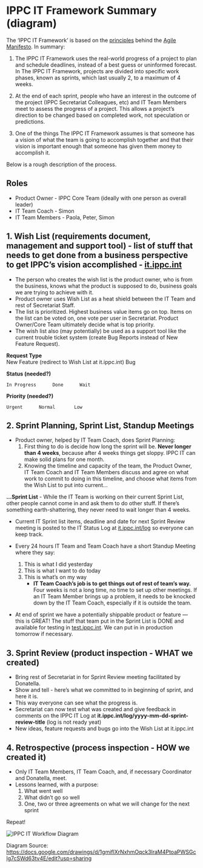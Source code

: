 # IPPC IT Framework Summary (diagram)

The ‘IPPC IT Framework’ is based on the [principles](http://agilemanifesto.org/principles.html) behind the [Agile Manifesto](http://agilemanifesto.org/). In summary:

1. The IPPC IT Framework uses the real-world progress of a project to plan and schedule deadlines, instead of a best guess or uninformed forecast. In The IPPC IT Framework, projects are divided into specific work phases, known as sprints, which last usually 2, to a maximum of 4 weeks.

2. At the end of each sprint, people who have an interest in the outcome of the project (IPPC Secretariat Colleagues, etc) and IT Team Members meet to assess the progress of a project. This allows a project’s direction to be changed based on completed work, not speculation or predictions.

3. One of the things The IPPC IT Framework assumes is that someone has a vision of what the team is going to accomplish together and that their vision is important enough that someone has given them money to accomplish it. 


Below is a rough description of the process.

## Roles

- Product Owner - IPPC Core Team (ideally with one person as overall leader)
- IT Team Coach - Simon
- IT Team Members - Paola, Peter, Simon


## 1. Wish List <span class="normal">(requirements document, management and support tool) - list of stuff that needs to get done from a business perspective to get IPPC’s vision accomplished</span> - [it.ippc.int](http://it.ippc.int)

- The person who creates the wish list is the product owner, who is from the business, knows what the product is supposed to do, business goals we are trying to achieve with it.
- Product owner uses Wish List as a heat shield between the IT Team and rest of Secretariat Staff.
- The list is prioritized. Highest business value items go on top. Items on the list can be voted on, one vote per user in Secretariat. Product Owner/Core Team ultimately decide what is top priority.
- The wish list also (may potentially) be used as a support tool like the current trouble ticket system (create Bug Reports instead of New Feature Request).


**Request Type**  
New Feature (redirect to Wish List at it.ippc.int)
Bug

**Status (needed?)**

    In Progress      Done      Wait

**Priority (needed?)**

    Urgent      Normal       Low

## 2. Sprint Planning, Sprint List, Standup Meetings

- Product owner, helped by IT Team Coach, does Sprint Planning:
    1. First thing to do is decide how long the sprint will be. **Never longer than 4 weeks**, because after 4 weeks things get sloppy. IPPC IT can make solid plans for one month.
    2. Knowing the timeline and capacity of the team, the Product Owner, IT Team Coach and IT Team Members discuss and agree on what work to commit to doing in this timeline, and choose what items from the Wish List to put into current…

**…Sprint List** - While the IT Team is working on their current Sprint List, other people cannot come in and ask them to do other stuff. If there’s something earth-shattering, they never need to wait longer than 4 weeks.

- Current IT Sprint list items, deadline and date for next Sprint Review meeting is posted to the IT Status Log at [it.ippc.int/log](http://it.ippc.int/log) so everyone can keep track.

- Every 24 hours IT Team and Team Coach have a short Standup Meeting where they say:
    1. This is what I did yesterday
    2. This is what I want to do today
    3. This is what’s on my way
        - **IT Team Coach’s job is to get things out of rest of team’s way.** Four weeks is not a long time, no time to set up other meetings. If an IT Team Member brings up a problem, it needs to be knocked down by the IT Team Coach, especially if it is outside the team.

- At end of sprint we have a potentially shippable product or feature — this is GREAT! The stuff that team put in the Sprint List is DONE and available for testing in [test.ippc.int](http://test.ippc.int). We can put in in production tomorrow if necessary.


## 3. Sprint Review (product inspection - WHAT we created)

- Bring rest of Secretariat in for Sprint Review meeting facilitated by Donatella.
- Show and tell - here’s what we committed to in beginning of sprint, and here it is.
- This way everyone can see what the progress is.
- Secretariat can now test what was created and give feedback in comments on the IPPC IT Log at **it.ippc.int/log/yyyy-mm-dd-sprint-review-title** (log is not ready yeat)
- New ideas, feature requests and bugs go into the Wish List at it.ippc.int


## 4. Retrospective (process inspection - HOW we created it)

- Only IT Team Members, IT Team Coach, and, if necessary Coordinator and Donatella, meet.
- Lessons learned, with a purpose:
    1. What went well
    2. What didn’t go so well
    3. One, two or three agreements on what we will change for the next sprint


Repeat!

![IPPC IT Workflow Diagram](https://docs.google.com/drawings/d/1gmiflXrNxhmOqck3lraM4PtoaPWSGclg7cSWd63tv4E/pub?w=960&amp;h=720)

Diagram Source: <https://docs.google.com/drawings/d/1gmiflXrNxhmOqck3lraM4PtoaPWSGclg7cSWd63tv4E/edit?usp=sharing>

